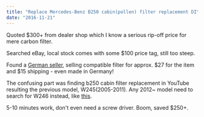 ```yaml
---
title: "Replace Mercedes-Benz B250 cabin(pollen) filter replacement DIY"
date: "2016-11-21"
---
```


Quoted $300+ from dealer shop which I know a serious rip-off price for mere carbon filter.

Searched eBay, local stock comes with some $100 price tag, still too steep.

Found a [German seller](http://www.ebay.com.au/itm/Aktivkohlefilter-Mercedes-A-Klasse-W176-B-Klasse-W246-W242-Innenraumfilter/191687096452), selling compatible filter for approx. $27 for the item and $15 shipping - even made in Germany!

The confusing part was finding b250 cabin filter replacement in YouTube resulting the previous model, W245(2005-2011). Any 2012~ model need to search for W246 instead, like [this](https://www.youtube.com/watch?v=HKx8U57URlM).

5-10 minutes work, don't even need a screw driver. Boom, saved $250+.
